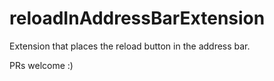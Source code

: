 # reloadInAddressBarExtension

Extension that places the reload button in the address bar.

PRs welcome :)
